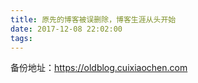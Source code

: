 ```yaml
---
title: 原先的博客被误删除，博客生涯从头开始
date: 2017-12-08 22:02:00
tags:
---
```

备份地址：https://oldblog.cuixiaochen.com

